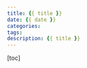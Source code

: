 ```yaml
---
title: {{ title }}
date: {{ date }}
categories:
tags:
description: {{ title }}
---
```


[toc]

